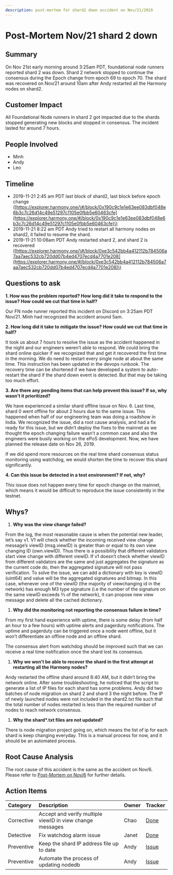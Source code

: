 ```yaml
---
description: post-mortem for shard2 down accident on Nov/21/2019
---
```


# Post-Mortem Nov/21 shard 2 down

## Summary

On Nov 21st early morning around 3:25am PDT, foundational node runners reported shard 2 was down. Shard 2 network stopped to continue the consensus during the Epoch change from epoch 69 to epoch 70. The shard was recovered on Nov/21 around 10am after Andy restarted all the Harmony nodes on shard2.

## Customer Impact

All Foundational Node runners in shard 2 got impacted due to the shards stopped generating new blocks and stopped in consensus. The incident lasted for around 7 hours.

## People Involved

* Minh
* Andy
* Leo

## Timeline

* 2019-11-21     2:45 am PDT          last block of shard2, last block before epoch change \([https://explorer.harmony.one/\#/block/0x190c9c1e1e63ee083dbf048e6b3c7c26d14c49e51297c1105e0fbb5e60463cfe](https://explorer.harmony.one/#/block/0x190c9c1e1e63ee083dbf048e6b3c7c26d14c49e51297c1105e0fbb5e60463cfe)\)
* 2019-11-21     8:22 am PDT          Andy tried to restart all harmony nodes on shard2, it failed to resume the shard.
* 2019-11-21     10:06am PDT         Andy restarted shard 2, and shard 2 is recovered \([https://explorer.harmony.one/\#/block/0xe3c542bb4a412112b784506a7aa7aec532cb720dd07b4ed4707ecd4a7701e208](https://explorer.harmony.one/#/block/0xe3c542bb4a412112b784506a7aa7aec532cb720dd07b4ed4707ecd4a7701e208)\)

## Questions to ask

**1. How was the problem reported? How long did it take to respond to the issue? How could we cut that time in half?**

Our FN node runner reported this incident on Discord on 3:25am PDT Nov/21. Minh had recognized the accident around 5am.

**2. How long did it take to mitigate the issue? How could we cut that time in half?**

It took us about 7 hours to resolve the issue as the accident happened in the night and our engineers weren’t able to respond. We could bring the shard online quicker if we recognized that and get it recovered the first time in the morning. We do need to restart every single node at about the same time. This instruction has been updated in the devops runbook. The recovery time can be shortened if we have developed a system to auto-restart the shard if the shard down event is detected. But that may be taking too much effort.

**3. Are there any pending items that can help prevent this issue? If so, why wasn't it prioritized?**

We have experienced a similar shard offline issue on Nov. 6. Last time, shard 0 went offline for about 2 hours due to the same issue. This happened when half of our engineering team was doing a roadshow in India. We recognized the issue, did a root cause analysis, and had a fix ready for this issue, but we didn’t deploy the fixes to the mainnet as we thought the epoch changing failure wasn’t a common case and also the engineers were busily working on the ePoS development. Now, we have planned the release date on Nov 26, 2019.

If we did spend more resources on the real time shard consensus status monitoring using watchdog, we would shorten the time to recover this shard significantly.

**4. Can this issue be detected in a test environment? If not, why?**

This issue does not happen every time for epoch change on the mainnet, which means it would be difficult to reproduce the issue consistently in the testnet.

## Whys?

1. **Why was the view change failed?**

From the log, the most reasonable cause is when the potential new leader, let’s say v1. V1 will check whether the incoming received view change message’s viewID \(msg.viewID\) is greater than or equal to its own view changing ID \(own.viewID\). Thus there is a possibility that different validators start view change with different viewID. If v1 doesn’t check whether viewID from different validators are the same and just aggregates the signature as the current code do, then the aggregated signature will not pass verification. To solve the issue, we can add a dictionary with key is viewID \(uint64\) and value will be the aggregated signatures and bitmap. In this case, whenever one of the viewID \(the majority of viewchanging id in the network\) has enough M3 type signature \(i.e the number of the signature on the same viewID exceeds ⅔ of the network\), it can propose new view message and delete all the cached dictionary.

1. **Why did the monitoring not reporting the consensus failure in time?**

From my first hand experience with uptime, there is some delay \(from half an hour to a few hours\) with uptime alerts and pagerduty notifications. The uptime and pagerduty can be triggered once a node went offline, but it won’t differentiate an offline node and an offline shard.

The consensus alert from watchdog should be improved such that we can receive a real time notification once the shard lost its consensus.

1. **Why we won’t be able to recover the shard in the first attempt at restarting all the Harmony nodes?**

Andy restarted the offline shard around 8:40 AM, but it didn’t bring the network online. After some troubleshooting, he noticed that the script to generate a list of IP files for each shard has some problems. Andy did two batches of node migration on shard 2 and shard 3 the night before. The IP of newly launched nodes were not included in the shard2.txt file such that the total number of nodes restarted is less than the required number of nodes to reach network consensus.

1. **Why the shard\*.txt files are not updated?**

There is node migration project going on, which means the list of ip for each shard is keep changing everyday. This is a manual process for now, and it should be an automated process.

## Root Cause Analysis

The root cause of this accident is the same as the accident on Nov/6. Please refer to [Post-Mortem on Nov/6](post-mortem-nov-6-shard-0-down.md) for further details.

## Action Items

| Category | Description | Owner | Tracker |
| :--- | :--- | :--- | :--- |
| Corrective | Accept and verify multiple viewID in view change messages | Chao | [Done](https://github.com/harmony-one/harmony/pull/1856) |
| Detective | Fix watchdog alarm issue | Janet | [Done](https://github.com/harmony-one/harmony-ops/pull/248) |
| Preventive | Keep the shard IP address file up to date | Andy | [Issue](https://github.com/harmony-one/harmony-ops/issues/250) |
| Preventive | Automate the process of updating nodedb | Andy | [Issue](https://github.com/harmony-one/harmony-ops/issues/251) |

